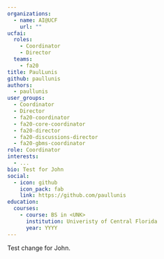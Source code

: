 ```yaml
---
organizations:
  - name: AI@UCF
    url: ""
ucfai:
  roles:
    - Coordinator
    - Director
  teams:
    - fa20
title: PaulLunis
github: paullunis
authors:
  - paullunis
user_groups:
  - Coordinator
  - Director
  - fa20-coordinator
  - fa20-core-coordinator
  - fa20-director
  - fa20-discussions-director
  - fa20-gbms-coordinator
role: Coordinator
interests:
  - ...
bio: Test for John
social:
  - icon: github
    icon_pack: fab
    link: https://github.com/paullunis
education:
  courses:
    - course: BS in <UNK>
      institution: Univeristy of Central Florida
      year: YYYY
---
```

Test change for John.